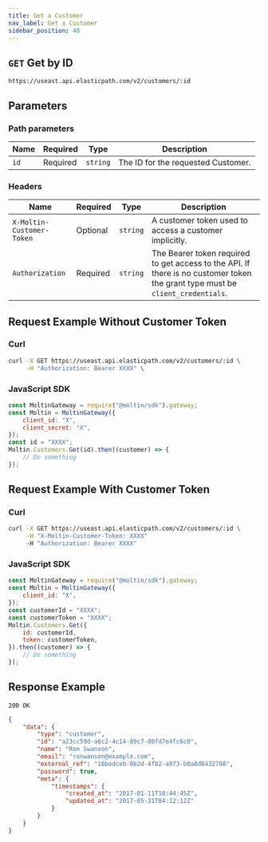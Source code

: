 ```yaml
---
title: Get a Customer
nav_label: Get a Customer
sidebar_position: 40
---
```


## `GET` Get by ID

```http
https://useast.api.elasticpath.com/v2/customers/:id
```

## Parameters

### Path parameters

| Name | Required | Type     | Description                        |
| ---- | -------- | -------- | ---------------------------------- |
| `id` | Required | `string` | The ID for the requested Customer. |

### Headers

| Name                      | Required | Type     | Description                                                                                                                    |
| ------------------------- | -------- | -------- | ------------------------------------------------------------------------------------------------------------------------------ |
| `X-Moltin-Customer-Token` | Optional | `string` | A customer token used to access a customer implicitly.                                                                         |
| `Authorization`           | Required | `string` | The Bearer token required to get access to the API. If there is no customer token the grant type must be `client_credentials`. |

## Request Example Without Customer Token

### Curl

```bash
curl -X GET https://useast.api.elasticpath.com/v2/customers/:id \
     -H "Authorization: Bearer XXXX" \
```

### JavaScript SDK

```javascript
const MoltinGateway = require("@moltin/sdk").gateway;
const Moltin = MoltinGateway({
    client_id: "X",
    client_secret: "X",
});
const id = "XXXX";
Moltin.Customers.Get(id).then((customer) => {
    // Do something
});
```

## Request Example With Customer Token

### Curl

```bash
curl -X GET https://useast.api.elasticpath.com/v2/customers/:id \
     -H "X-Moltin-Customer-Token: XXXX"
     -H "Authorization: Bearer XXXX"
```

### JavaScript SDK

```javascript
const MoltinGateway = require("@moltin/sdk").gateway;
const Moltin = MoltinGateway({
    client_id: "X",
});
const customerId = "XXXX";
const customerToken = "XXXX";
Moltin.Customers.Get({
    id: customerId,
    token: customerToken,
}).then((customer) => {
    // Do something
});
```

## Response Example

`200 OK`

```json
{
    "data": {
        "type": "customer",
        "id": "a23cc59d-a6c2-4c14-89c7-80fd7e4fc6c0",
        "name": "Ron Swanson",
        "email": "ronwanson@example.com",
        "external_ref": "16bedceb-8b2d-4f82-a973-b0a8d8432708",
        "password": true,
        "meta": {
            "timestamps": {
                "created_at": "2017-01-11T18:44:45Z",
                "updated_at": "2017-05-31T04:12:12Z"
            }
        }
    }
}
```
